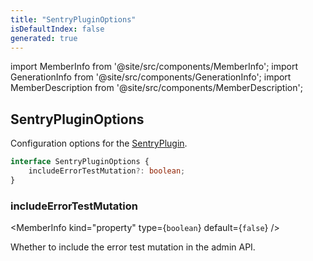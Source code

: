 ```yaml
---
title: "SentryPluginOptions"
isDefaultIndex: false
generated: true
---
```

<!-- This file was generated from the Vendure source. Do not modify. Instead, re-run the "docs:build" script -->
import MemberInfo from '@site/src/components/MemberInfo';
import GenerationInfo from '@site/src/components/GenerationInfo';
import MemberDescription from '@site/src/components/MemberDescription';


## SentryPluginOptions

<GenerationInfo sourceFile="packages/sentry-plugin/src/types.ts" sourceLine="7" packageName="@vendure/sentry-plugin" />

Configuration options for the <a href='/reference/core-plugins/sentry-plugin/#sentryplugin'>SentryPlugin</a>.

```ts title="Signature"
interface SentryPluginOptions {
    includeErrorTestMutation?: boolean;
}
```

<div className="members-wrapper">

### includeErrorTestMutation

<MemberInfo kind="property" type={`boolean`} default={`false`}   />

Whether to include the error test mutation in the admin API.


</div>
